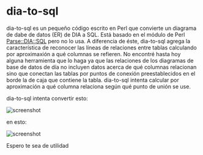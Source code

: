 # dia-to-sql

dia-to-sql es un pequeño código escrito en Perl que convierte un diagrama de dabe de datos (ER) de DIA a SQL. Está basado en el módulo de Perl [Parse::DIA::SQL](http://annocpan.org/dist/Parse-Dia-SQL) pero no lo usa. A diferencia de éste, dia-to-sql agrega la característica de reconocer las líneas de relaciones entre tablas calculando por aproximaxión a qué columnas se refieren. No encontré hasta hoy alguna herramienta que lo haga ya que las relaciones de los diagramas de base de datos de día no incluyen datos acerca de qué columnas relacionan sino que conectan las tablas por puntos de conexión preestablecidos en el borde la de caja que contiene la tabla. dia-to-sql intenta calcular por aproximación a qué columna relaciona según qué punto de unión se use.

dia-to-sql intenta convertir esto:

![screenshot](https://jmouriz.github.io/resources/images/screenshots/dia-to-sql-1.png) 

en esto:

![screenshot](https://jmouriz.github.io/resources/images/screenshots/dia-to-sql-1.png) 

Espero te sea de utilidad

